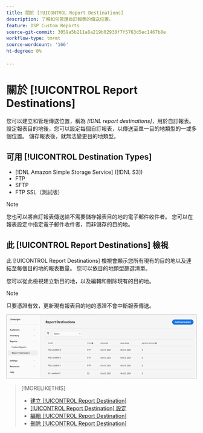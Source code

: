 ```yaml
---
title: 關於 [!UICONTROL Report Destinations]
description: 了解如何管理自訂報表的傳送位置。
feature: DSP Custom Reports
source-git-commit: 3059a5b211a8a219b02930f7f5763d5ec1467b8e
workflow-type: tm+mt
source-wordcount: '166'
ht-degree: 0%

---
```


# 關於 [!UICONTROL Report Destinations]

您可以建立和管理傳送位置，稱為 *[!DNL report destinations]*，用於自訂報表。 設定報表目的地後，您可以設定每個自訂報表，以傳送至單一目的地類型的一或多個位置。 儲存報表後，就無法變更目的地類型。

## 可用 [!UICONTROL Destination Types]

* [!DNL Amazon Simple Storage Service] ([!DNL S3])
* FTP
* SFTP
* FTP SSL（測試版）

>[!NOTE]
>
> 您也可以將自訂報表傳送給不需要儲存報表目的地的電子郵件收件者。 您可以在報表設定中指定電子郵件收件者，而非儲存的目的地。

## 此 [!UICONTROL Report Destinations] 檢視

此 [!UICONTROL Report Destinations] 檢視會顯示您所有現有的目的地以及連結至每個目的地的報表數量。 您可以依目的地類型篩選清單。

您可以從此檢視建立新目的地，以及編輯和刪除現有的目的地。

>[!NOTE]
>
>只要憑證有效，更新現有報表目的地的憑證不會中斷報表傳送。

![報表目的地](/help/dsp/assets/report-destinations.png)

>[!MORELIKETHIS]
>
>* [建立 [!UICONTROL Report Destination]](/help/dsp/reports/report-destinations/report-destination-create.md)
>* [[!UICONTROL Report Destination] 設定](/help/dsp/reports/report-destinations/report-destination-settings.md)
>* [編輯 [!UICONTROL Report Destination]](/help/dsp/reports/report-destinations/report-destination-edit.md)
>* [刪除 [!UICONTROL Report Destination]](/help/dsp/reports/report-destinations/report-destination-delete.md)

